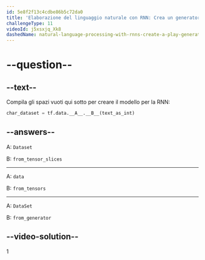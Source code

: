 ```yaml
---
id: 5e8f2f13c4cdbe86b5c72da0
title: 'Elaborazione del linguaggio naturale con RNN: Crea un generatore di gioco'
challengeType: 11
videoId: j5xsxjq_Xk8
dashedName: natural-language-processing-with-rnns-create-a-play-generator
---
```


# --question--

## --text--

Compila gli spazi vuoti qui sotto per creare il modello per la RNN:

```py
char_dataset = tf.data.__A__.__B__(text_as_int)
```

## --answers--

A: `Dataset`

B: `from_tensor_slices`

---

A: `data`

B: `from_tensors`

---

A: `DataSet`

B: `from_generator`

## --video-solution--

1

